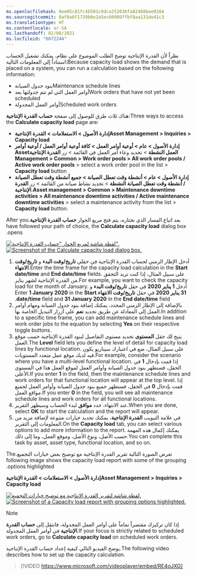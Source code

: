 ```yaml
---
ms.openlocfilehash: 0ee05c81fc4b501c9dca25203bfa82488bee0104
ms.sourcegitcommit: 0af0a6f1739b0e2a5ec60989ffbf8aa131de41c3
ms.translationtype: HT
ms.contentlocale: ar-SA
ms.lasthandoff: 02/08/2021
ms.locfileid: "6072244"
---
```

<span data-ttu-id="17d82-101">نظراً لأن القدرة الإنتاجية توضح الطلب الموضوع على نظام، يمكنك تشغيل الحساب استناداً إلى المعلومات التالية:</span><span class="sxs-lookup"><span data-stu-id="17d82-101">Because capacity load shows the demand that is placed on a system, you can run a calculation based on the following information:</span></span>

- <span data-ttu-id="17d82-102">بنود جدول الصيانة</span><span class="sxs-lookup"><span data-stu-id="17d82-102">Maintenance schedule lines</span></span>
- <span data-ttu-id="17d82-103">أوامر العمل التي لم تتم جدولتها بعد</span><span class="sxs-lookup"><span data-stu-id="17d82-103">Work orders that have not yet been scheduled</span></span>
- <span data-ttu-id="17d82-104">أوامر العمل المجدولة</span><span class="sxs-lookup"><span data-stu-id="17d82-104">Scheduled work orders</span></span>

<span data-ttu-id="17d82-105">هناك ثلاث طرق للوصول إلى صفحة **‏‫حساب القدرة الإنتاجية‬**:</span><span class="sxs-lookup"><span data-stu-id="17d82-105">Three ways to access the **Calculate capacity load** page are:</span></span>

- <span data-ttu-id="17d82-106">**إدارة الأصول > الاستعلامات > القدرة الإنتاجية**</span><span class="sxs-lookup"><span data-stu-id="17d82-106">**Asset Management > Inquiries > Capacity load**</span></span>
- <span data-ttu-id="17d82-107">**إدارة الأصول > عام > أوعية أوامر العمل > ‏‫كافة أوعية أوامر العمل / أوعية أوامر العمل النشطة** > تحديد وعاء أمر العمل في القائمة > زر **القدرة الإنتاجية**</span><span class="sxs-lookup"><span data-stu-id="17d82-107">**Asset Management > Common > Work order pools > All work order pools / Active work order pools** > select a work order pool in the list > **Capacity load** button</span></span>
- <span data-ttu-id="17d82-108">**إدارة الأصول > عام > أنشطة وقت تعطل الصيانة > جميع أنشطة وقت تعطل الصيانة / أنشطة وقت تعطل الصيانة النشطة** > تحديد نشاط صيانة من القائمة > زر **القدرة الإنتاجية**.</span><span class="sxs-lookup"><span data-stu-id="17d82-108">**Asset management > Common > Maintenance downtime activities > All maintenance downtime activities / Active maintenance downtime activities** > select a maintenance activity from the list > **Capacity load** button.</span></span>

<span data-ttu-id="17d82-109">بعد اتباع المسار الذي تختاره، ‏‫يتم فتح مربع الحوار **‏‫حساب القدرة الإنتاجية‬**.</span><span class="sxs-lookup"><span data-stu-id="17d82-109">After you have followed your path of choice, the **Calculate capacity load** dialog box opens.</span></span>

<span data-ttu-id="17d82-110">[![لقطة شاشة لمربع الحوار "حساب القدرة الإنتاجية".](../media/calculate-capacity-load-ss.png)](../media/calculate-capacity-load-ss.png#lightbox)</span><span class="sxs-lookup"><span data-stu-id="17d82-110">[![Screenshot of the Calculate capacity load dialog box.](../media/calculate-capacity-load-ss.png)](../media/calculate-capacity-load-ss.png#lightbox)</span></span>

1.  <span data-ttu-id="17d82-111">أدخل الإطار الزمني لحساب القدرة الإنتاجية في حقلي **تاريخ/وقت البدء** و **تاريخ/وقت الانتهاء**.</span><span class="sxs-lookup"><span data-stu-id="17d82-111">Enter the time frame for the capacity load calculation in the **Start date/time** and **End date/time** fields.</span></span> <span data-ttu-id="17d82-112">على سبيل المثال، إذا كنت تريد التحقق من القدرة الإنتاجية لشهر يناير.</span><span class="sxs-lookup"><span data-stu-id="17d82-112">For example, you want to check the capacity load for the month of January.</span></span> <span data-ttu-id="17d82-113">أدخل **1 يناير 2020** في حقل **‬‏‫تاريخ/وقت البدء** و **31 يناير 2020** في حقل **‬‏‫تاريخ/وقت الانتهاء‬‏‫**.</span><span class="sxs-lookup"><span data-stu-id="17d82-113">Enter **1 January 2020** in the **Start date/time** field and **31 January 2020** in the **End date/time** field.</span></span> 
2.  <span data-ttu-id="17d82-114">بالإضافة إلى الإطار الزمني المحدد، يمكنك إضافة بنود جدول الصيانة ومهام أوامر العمل إلى المعادلة عن طريق تحديد **نعم** على أزرار التبديل الخاصة بها.</span><span class="sxs-lookup"><span data-stu-id="17d82-114">In addition to a specific time frame, you can add maintenance schedule lines and work order jobs to the equation by selecting **Yes** on their respective toggle buttons.</span></span>
3.  <span data-ttu-id="17d82-115">يتيح لك حقل **المستوى** تحديد مستوى التفاصيل لبنود القدرة الإنتاجية حسب موقع العمل.</span><span class="sxs-lookup"><span data-stu-id="17d82-115">The **Level** field lets you define the level of detail for capacity load lines by functional location.</span></span> <span data-ttu-id="17d82-116">على سبيل المثال، ضع في اعتبارك سيناريو يكون فيه لديك موقع عمل متعدد المستويات.</span><span class="sxs-lookup"><span data-stu-id="17d82-116">For example, consider the scenario where you have a multi-level functional location.</span></span> <span data-ttu-id="17d82-117">إذا قمت بإدخال **1** في الحقل، فستظهر بنود جدول الصيانة وأوامر العمل لموقع العمل هذا في المستوى الأعلى.</span><span class="sxs-lookup"><span data-stu-id="17d82-117">If you enter **1** in the field, then the maintenance schedule lines and work orders for that functional location will appear at the top level.</span></span> <span data-ttu-id="17d82-118">إذا قمت بإدخال **0** في الحقل، فستظهر جميع بنود جدول الصيانة وأوامر العمل لجميع مواقع العمل.</span><span class="sxs-lookup"><span data-stu-id="17d82-118">If you enter **0** in the field, you will see all maintenance schedule lines and work orders for all functional locations.</span></span>
4.  <span data-ttu-id="17d82-119">عند الانتهاء، حدد **موافق** لبدء الحساب وسيظهر التقرير.</span><span class="sxs-lookup"><span data-stu-id="17d82-119">When you are done, select **OK** to start the calculation and the report will appear.</span></span>
5.  <span data-ttu-id="17d82-120">في علامة التبويب **القدرة الإنتاجية**، يمكنك تحديد خيارات متنوعة لإضافة مزيد من المعلومات إلى التقرير.</span><span class="sxs-lookup"><span data-stu-id="17d82-120">On the **Capacity load** tab, you can select various options to add more information to the report.</span></span> <span data-ttu-id="17d82-121">يمكنك إكمال هذه المهمة حسب الأصل، ونوع الأصل، وموقع العمل، وما إلى ذلك.</span><span class="sxs-lookup"><span data-stu-id="17d82-121">You can complete this task by asset, asset type, functional location, and so on.</span></span>

<span data-ttu-id="17d82-122">‏‫تعرض الصورة التالية تقرير القدرة الإنتاجية مع توضيح بعض خيارات التجميع.</span><span class="sxs-lookup"><span data-stu-id="17d82-122">The following image shows the capacity load report with some of the grouping options highlighted.</span></span>

<span data-ttu-id="17d82-123">**إدارة الأصول > الاستعلامات > القدرة الإنتاجية**</span><span class="sxs-lookup"><span data-stu-id="17d82-123">**Asset Management > Inquiries > Capacity load**</span></span>

<span data-ttu-id="17d82-124">[![لقطة شاشة لتقرير القدرة الإنتاجية مع توضيح خيارات التجميع.](../media/capacity-load-planning2-ssm.png)](../media/capacity-load-planning2-ssm.png#lightbox)</span><span class="sxs-lookup"><span data-stu-id="17d82-124">[![Screenshot of a Capacity load report with grouping options highlighted.](../media/capacity-load-planning2-ssm.png)](../media/capacity-load-planning2-ssm.png#lightbox)</span></span>  


> [!NOTE]
> <span data-ttu-id="17d82-125">إذا كان تركيزك مقتصراً تماماً على أوامر العمل المجدولة‬، فانتقل إلى **حساب القدرة الإنتاجية** في أوامر العمل المجدولة.</span><span class="sxs-lookup"><span data-stu-id="17d82-125">If your focus is strictly related to scheduled work orders, go to **Calculate capacity load** on scheduled work orders.</span></span>

<span data-ttu-id="17d82-126">يوضح الفيديو التالي كيفية إعداد حساب القدرة الإنتاجية.</span><span class="sxs-lookup"><span data-stu-id="17d82-126">The following video describes how to set up the capacity calculation.</span></span>

 > [!VIDEO https://www.microsoft.com/videoplayer/embed/RE4oJXG]


